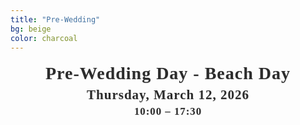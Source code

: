 ```yaml
---
title: "Pre-Wedding"
bg: beige
color: charcoal
---
```


<!-- Date & Location -->
<div style="
  text-align: center;
  margin: 0 20px 40px 20px;
  font-family: 'Playfair Display', serif;
  color: #2C2C2C;                          
  letter-spacing: 1px;
  line-height: 1.4;
  text-shadow: 0.5px 0.5px 1px rgba(0,0,0,0.1);
">
  <strong>
    <span style="font-size: 2em;">Pre-Wedding Day - Beach Day</span><br>
    <span style="font-size: 1.5em;">Thursday, March 12, 2026</span><br>
    <span style="font-size: 1.2em;">10:00 – 17:30</span>
  </strong>
</div>

<!-- photo of the beach location -->
<div style="
  width: 100%;
  min-height: 85vh; /* takes 40% of viewport height */
  background: url('/assets/img/beach_pool.jpg') no-repeat center center;
  background-size: cover;
  border-radius: 8px; /* optional: soften corners */
">
</div>


<div style="margin-top: 50px;"></div>   <!-- add blank space above -->







